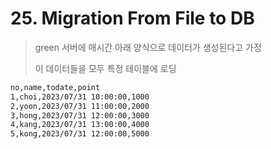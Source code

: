 # 25. Migration From File to DB

> green 서버에 매시간 아래 양식으로 데이터가 생성된다고 가정
>
> 이 데이터들을 모두 특정 테이블에 로딩

```txt
no,name,todate,point
1,choi,2023/07/31 10:00:00,1000
2,yoon,2023/07/31 11:00:00,2000
3,hong,2023/07/31 12:00:00,3000
4,kang,2023/07/31 13:00:00,4000
5,kong,2023/07/31 12:00:00,5000
```

